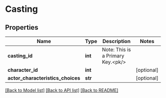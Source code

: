 # Casting

## Properties
Name | Type | Description | Notes
------------ | ------------- | ------------- | -------------
**casting_id** | **int** | Note: This is a Primary Key.&lt;pk/&gt; | 
**character_id** | **int** |  | [optional] 
**actor_characteristics_choices** | **str** |  | [optional] 

[[Back to Model list]](../README.md#documentation-for-models) [[Back to API list]](../README.md#documentation-for-api-endpoints) [[Back to README]](../README.md)


